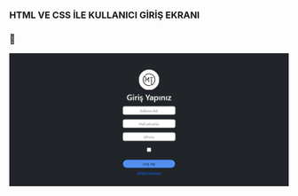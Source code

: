 ### HTML VE CSS İLE KULLANICI GİRİŞ EKRANI


### 👋
<div class="d-flex align-items-center justify-content-center" style="height: 250px;">
<img src="img/login_page.PNG" width='1000px'>
</div>